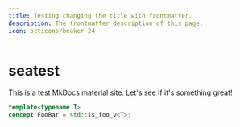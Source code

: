 ```yaml
---
title: Testing changing the title with frontmatter.
description: The frontmatter description of this page.
icon: octicons/beaker-24
---
```


# seatest

This is a test MkDocs material site. Let's see if it's something great!

```cpp
template<typename T>
concept FooBar = std::is_foo_v<T>;
```
